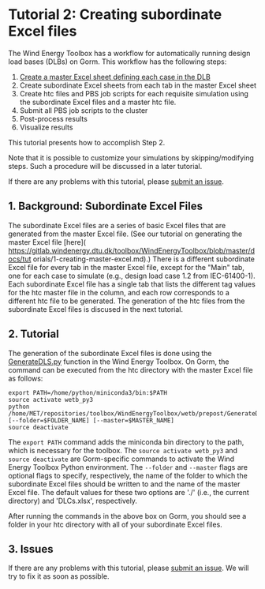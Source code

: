 # Tutorial 2: Creating subordinate Excel files

The Wind Energy Toolbox has a workflow for automatically running design load 
bases (DLBs) on Gorm.
This workflow has the following steps:
1. [Create a master Excel sheet defining each case in the DLB](https://gitlab.windenergy.dtu.dk/toolbox/WindEnergyToolbox/blob/master/docs/tutorials/1-creating-master-excel.md)
2. Create subordinate Excel sheets from each tab in the master Excel sheet
3. Create htc files and PBS job scripts for each requisite simulation using 
the subordinate Excel files and a master htc file.
4. Submit all PBS job scripts to the cluster
5. Post-process results
6. Visualize results

This tutorial presents how to accomplish Step 2.

Note that it is possible to customize your simulations by skipping/modifying 
steps.
Such a procedure will be discussed in a later tutorial.

If there are any problems with this tutorial, please [submit an issue](
https://gitlab.windenergy.dtu.dk/toolbox/WindEnergyToolbox/issues).

## 1. Background: Subordinate Excel Files

The subordinate Excel files are a series of basic Excel files that are 
generated from the master Excel file. (See our tutorial on generating the 
master Excel file [here]( https://gitlab.windenergy.dtu.dk/toolbox/WindEnergyToolbox/blob/master/docs/tut orials/1-creating-master-excel.md).)
There is a different subordinate Excel file for every tab in the master Excel 
file, except for the "Main" tab, one for each case to simulate (e.g., design 
load case 1.2 from IEC-61400-1).
Each subordinate Excel file has a single tab that lists the different tag 
values for the htc master file in the column, and each row corresponds to a 
different htc file to be generated.
The generation of the htc files from the subordinate Excel files is discused 
in the next tutorial.


## 2. Tutorial

The generation of the subordinate Excel files is done using the 
[GenerateDLS.py](https://gitlab.windenergy.dtu.dk/toolbox/WindEnergyToolbox/blob/master/wetb/prepost/GenerateDLCs.py)
function in the Wind Energy Toolbox.
On Gorm, the command can be executed from the htc directory with the master 
Excel file as follows:
```
export PATH=/home/python/miniconda3/bin:$PATH
source activate wetb_py3
python /home/MET/repositories/toolbox/WindEnergyToolbox/wetb/prepost/GenerateDLCs.py [--folder=$FOLDER_NAME] [--master=$MASTER_NAME]
source deactivate
```

The ```export PATH``` command adds the miniconda bin directory to the path, 
which is necessary for the toolbox.
The ```source activate wetb_py3``` and ```source deactivate``` are 
Gorm-specific commands to activate the Wind Energy Toolbox Python environment.
The ```--folder``` and ```--master``` flags are optional flags to specify, 
respectively, the name of the folder to which the subordinate Excel files 
should be written to and the name of the master Excel file.
The default values for these two options are './' (i.e., the current 
directory) and 'DLCs.xlsx', respectively.

After running the commands in the above box on Gorm, you should see a folder in 
your htc directory with all of your subordinate Excel files.


## 3. Issues

If there are any problems with this tutorial, please [submit an issue](
https://gitlab.windenergy.dtu.dk/toolbox/WindEnergyToolbox/issues).
We will try to fix it as soon as possible.

